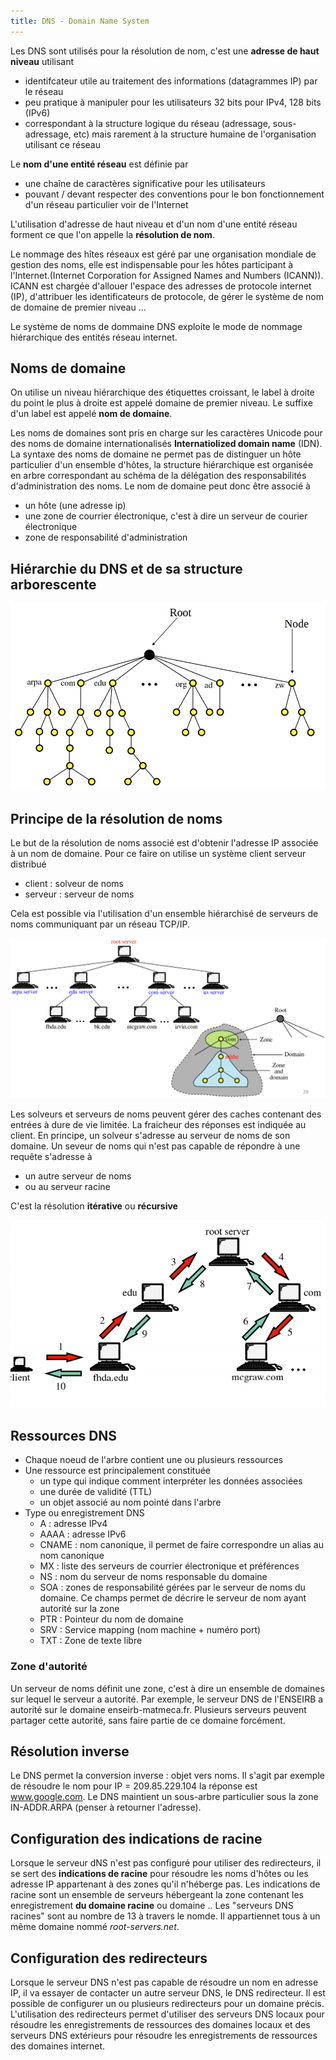 ```yaml
---
title: DNS - Domain Name System
---
```


Les DNS sont utilisés pour la résolution de nom, c'est une **adresse de haut
niveau** utilisant 
+ identifcateur utile au traitement des informations (datagrammes IP) par le
  réseau 
+ peu pratique à manipuler pour les utilisateurs 32 bits pour IPv4, 128 bits
  (IPv6)
+ correspondant à la structure logique du réseau (adressage, sous-adressage,
  etc) mais rarement à la structure humaine de l'organisation utilisant ce
  réseau
  
Le **nom d'une entité réseau** est définie par 
+ une chaîne de caractères significative pour les utilisateurs 
+ pouvant / devant respecter des conventions pour le bon fonctionnement d'un
  réseau particulier voir de l'Internet
  
L'utilisation d'adresse de haut niveau et d'un nom d'une entité réseau forment
ce que l'on appelle la **résolution de nom**. 

Le nommage des hîtes réseaux est géré par une organisation mondiale de gestion
des noms, elle est indispensable pour les hôtes participant à
l'Internet.(Internet Corporation for Assigned Names and Numbers (ICANN)). ICANN
est chargée d'allouer l'espace des adresses de protocole internet (IP),
d'attribuer les identificateurs de protocole, de gérer le système de nom de
domaine de premier niveau ...

Le système de noms de dommaine DNS exploite le mode de nommage hiérarchique des
entités réseau internet. 


## Noms de domaine 

On utilise un niveau hiérarchique des étiquettes croissant, le label à droite du
point le plus à droite est appelé domaine de premier niveau. Le suffixe d'un
label est appelé **nom de domaine**. 

Les noms de domaines sont pris en charge sur les caractères Unicode pour des noms
de domaine internationalisés **Internatiolized domain name** (IDN). La syntaxe
des noms de domaine ne permet pas de distinguer un hôte particulier d'un
ensemble d'hôtes, la structure hiérarchique est organisée en arbre correspondant
au schéma de la délégation des responsabilités d'administration des noms. Le nom
de domaine peut donc être associé à 
+ un hôte (une adresse ip)
+ une zone de courrier électronique, c'est à dire un serveur de courier
  électronique 
+ zone de responsabilité d'administration 

## Hiérarchie du DNS et de sa structure arborescente



![](./img/5.png)

## Principe de la résolution de noms 

Le but de la résolution de noms associé est d'obtenir l'adresse IP associée à un
nom de domaine. Pour ce faire on utilise un système client serveur distribué 
+ client : solveur de noms
+ serveur : serveur de noms 

Cela est possible via l'utilisation d'un ensemble hiérarchisé de serveurs de
noms communiquant par un réseau TCP/IP.

![](./img/6.png)

Les solveurs et serveurs de noms peuvent gérer des caches contenant des entrées
à dure de vie limitée. La fraicheur des réponses est indiquée au client. En
principe, un solveur s'adresse au serveur de noms de son domaine. Un seveur de
noms qui n'est pas capable de répondre à une requête s'adresse à 
+ un autre serveur de noms 
+ ou au serveur racine 

C'est la résolution **itérative** ou **récursive**

![](./img/7.png)

## Ressources DNS 

+ Chaque noeud de l'arbre contient une ou plusieurs ressources
+ Une ressource est principalement constituée 
  + un type qui indique comment interpréter les données associées 
  + une durée de validité (TTL)
  + un objet associé au nom pointé dans l'arbre 
+ Type ou enregistrement DNS 
  + A : adresse IPv4
  + AAAA : adresse IPv6
  + CNAME : nom canonique, il permet de faire correspondre un alias au nom
    canonique 
  + MX : liste des serveurs de courrier électronique et préférences 
  + NS : nom du serveur de noms responsable du domaine 
  + SOA : zones de responsabilité gérées par le serveur de noms du domaine. Ce
    champs permet de décrire le serveur de nom ayant autorité sur la zone 
  + PTR : Pointeur du nom de domaine 
  + SRV : Service mapping (nom machine + numéro port)
  + TXT : Zone de texte libre 
  
### Zone d'autorité 

Un serveur de noms définit une zone, c'est à dire un ensemble de domaines sur
lequel le serveur a autorité. Par exemple, le serveur DNS de l'ENSEIRB a
autorité sur le domaine enseirb-matmeca.fr. Plusieurs serveurs peuvent partager
cette autorité, sans faire partie de ce domaine forcément.


## Résolution inverse 

Le DNS permet la conversion inverse : objet vers noms. Il s'agit par exemple de
résoudre le nom pour IP = 209.85.229.104 la réponse est www.google.com. Le DNS
maintient un sous-arbre particulier sous la zone IN-ADDR.ARPA (penser à
retourner l'adresse).

## Configuration des indications de racine 

Lorsque le serveur dNS n'est pas configuré pour utiliser des redirecteurs, il se
sert des **indications de racine** pour résoudre les noms d'hôtes ou les adresse
IP appartenant à des zones qu'il n'héberge pas. Les indications de racine sont
un ensemble de serveurs hébergeant la zone contenant les enregistrement **du
domaine racine** ou domaine .. Les "serveurs DNS racines" sont au nombre de 13 à
travers le nomde. Il appartiennet tous à un même domaine nommé
*root-servers.net*. 


## Configuration des redirecteurs 

Lorsque le serveur DNS n'est pas capable de résoudre un nom en adresse IP, il va
essayer de contacter un autre serveur DNS, le DNS redirecteur. Il est possible
de configurer un ou plusieurs redirecteurs pour un domaine précis. L'utilisation
des redirecteurs permet d'utiliser des serveurs DNS locaux pour résoudre les
enregistrements de ressources des domaines locaux et des serveurs DNS extérieurs
pour résoudre les enregistrements de ressources des domaines internet.

